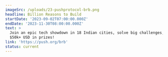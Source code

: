 ```yaml
---
imageSrc: /uploads/23-pushprotocol-brb.png
headline: Billion Reasons to Build
startDate: '2023-09-02T07:00:00.000Z'
endDate: '2023-11-30T08:00:00.000Z'
text: >
  Join an epic tech showdown in 18 Indian cities, solve big challenges, and win
  $50k+ USD in prizes!
link: 'https://push.org/brb'
status: current
---
```


